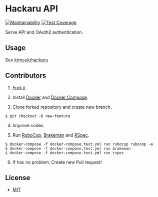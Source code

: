 # Hackaru API

[![Maintainability](https://api.codeclimate.com/v1/badges/95e37cce5262a1c83fa5/maintainability)](https://codeclimate.com/github/ktmouk/hackaru-api/maintainability)
[![Test Coverage](https://api.codeclimate.com/v1/badges/95e37cce5262a1c83fa5/test_coverage)](https://codeclimate.com/github/ktmouk/hackaru-api/test_coverage)

Serve API and OAuth2 authentication.

## Usage

See [ktmouk/hackaru](https://github.com/ktmouk/hackaru)

## Contributors

1. [Fork it](https://github.com/ktmouk/hackaru-api/fork).

2. Install [Docker](https://docs.docker.com/install/) and [Docker Compose](https://docs.docker.com/compose/install/).

3. Clone forked repository and create new branch.
```
$ git checkout -b new-feature
```

4. Improve codes.

5. Run [RoboCop](https://github.com/rubocop-hq/rubocop), [Brakeman](https://github.com/presidentbeef/brakeman) and [RSpec](https://github.com/rspec/rspec).
```
$ docker-compose -f docker-compose.test.yml run rubocop rubocop -a
$ docker-compose -f docker-compose.test.yml run brakeman
$ docker-compose -f docker-compose.test.yml run rspec
```

6. If has no problem, Create new Pull request!

## License

- [MIT](./LICENSE)
